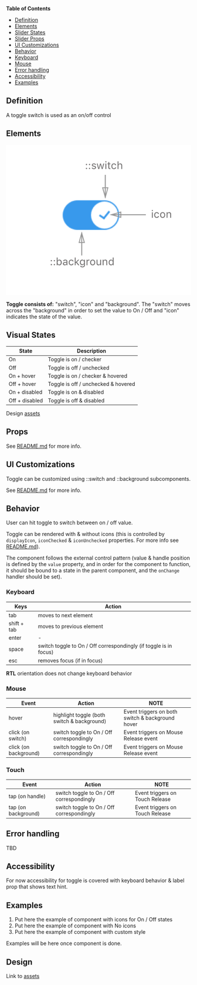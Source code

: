 **Table of Contents**

- [Definition](#definition)
- [Elements](#elements)
- [Slider States](#slider-states)
- [Slider Props](#slider-props)
- [UI Customizations](#ui-customizations)
- [Behavior](#behavior)
- [Keyboard](#keyboard)
- [Mouse](#mouse)
- [Error handling](#error-handling)
- [Accessibility](#accessibility)
- [Examples](#examples)



## Definition

A toggle switch is used as an on/off control



## Elements

![elements](./assets/elements.png)

**Toggle consists of:**  "switch", "icon" and "background". The "switch" moves across the "background" in order to set the value to On / Off and "icon" indicates the state of the value.



## Visual States

| State          | Description                         |
| -------------- | ----------------------------------- |
| On             | Toggle is on / checker              |
| Off            | Toggle is off / unchecked           |
| On + hover     | Toggle is on / checker & hovered    |
| Off + hover    | Toggle is off / unchecked & hovered |
| On + disabled  | Toggle is on & disabled             |
| Off + disabled | Toggle is off & disabled            |

Design [assets](https://zpl.io/1PLfpV)

## Props

See [README.md](./README.md) for more info.

## UI Customizations

Toggle can be customized using ::switch and ::background subcomponents.

See [README.md](./README.md) for more info.

## Behavior

User can hit toggle to switch between on / off value. 

Toggle can be rendered with & without icons (this is controlled by `displayIcon`, `iconChecked` & `iconUnchecked` properties. For more info see [README.md](./README.md)).

The component follows the external control pattern (value & handle position is defined by the `value` property, and in order for the component to function, it should be bound to a state in the parent component, and the `onChange` handler should be set).

### Keyboard

| Keys        | Action                                   |
| ----------- | ---------------------------------------- |
| tab         | moves to next element                    |
| shift + tab | moves to previous element                |
| enter       | -                                        |
| space       | switch toggle to On / Off correspondingly (if toggle is in focus) |
| esc         | removes focus (if in focus)              |

**RTL** orientation does not change keyboard behavior



### Mouse

| Event                 | Action                                   | NOTE                                     |
| --------------------- | ---------------------------------------- | ---------------------------------------- |
| hover                 | highlight toggle (both switch & background) | Event triggers on both switch & background hover |
| click (on switch)     | switch toggle to On / Off correspondingly | Event triggers on Mouse Release event    |
| click (on background) | switch toggle to On / Off correspondingly | Event triggers on Mouse Release event    |



### Touch

| Event               | Action                                   | NOTE                            |
| ------------------- | ---------------------------------------- | ------------------------------- |
| tap (on handle)     | switch toggle to On / Off correspondingly | Event triggers on Touch Release |
| tap (on background) | switch toggle to On / Off correspondingly | Event triggers on Touch Release |



## Error handling

TBD

## Accessibility

For now accessibility for toggle is covered with keyboard behavior & label prop that shows text hint.

## Examples

1. Put here the example of component with icons for On / Off states
2. Put here the example of component with No icons 
3. Put here the example of component with custom style

Examples will be here once component is done. 

## Design

Link to [assets](https://zpl.io/1PLfpV)